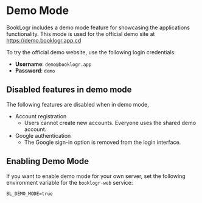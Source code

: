 # Demo Mode
BookLogr includes a demo mode feature for showcasing the applications functionality. This mode is used for the official demo site at https://demo.booklogr.app.cd

To try the official demo website, use the following login credentials:
- **Username**: `demo@booklogr.app`
- **Password**: `demo`

## Disabled features in demo mode
The following features are disabled when in demo mode,

- Account registration
  - Users cannot create new accounts. Everyone uses the shared demo account.
- Google authentication
  - The Google sign-in option is removed from the login interface.

## Enabling Demo Mode
If you want to enable demo mode for your own server, set the following environment variable for the `booklogr-web` service:

```env
BL_DEMO_MODE=true
```